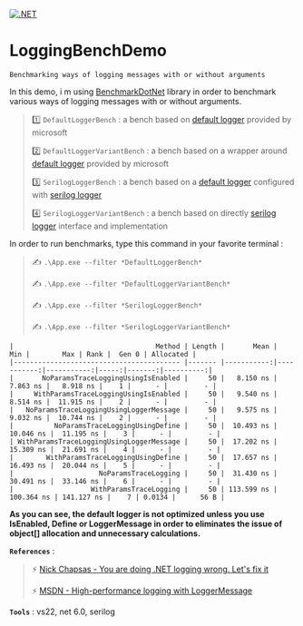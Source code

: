 [![.NET](https://github.com/aimenux/LoggingBenchDemo/actions/workflows/ci.yml/badge.svg)](https://github.com/aimenux/LoggingBenchDemo/actions/workflows/ci.yml)

# LoggingBenchDemo
```
Benchmarking ways of logging messages with or without arguments
```

In this demo, i m using [BenchmarkDotNet](https://github.com/dotnet/BenchmarkDotNet) library in order to benchmark various ways of logging messages with or without arguments.
>
> :one: `DefaultLoggerBench` : a bench based on [default logger](https://docs.microsoft.com/en-us/dotnet/api/microsoft.extensions.logging.ilogger) provided by microsoft
>
> :two: `DefaultLoggerVariantBench` : a bench based on a wrapper around [default logger](https://docs.microsoft.com/en-us/dotnet/api/microsoft.extensions.logging.ilogger) provided by microsoft
>
> :three: `SerilogLoggerBench` : a bench based on a [default logger](https://docs.microsoft.com/en-us/dotnet/api/microsoft.extensions.logging.ilogger) configured with [serilog logger](https://github.com/serilog/serilog)
>
> :four: `SerilogLoggerVariantBench` : a bench based on directly [serilog logger](https://github.com/serilog/serilog) interface and implementation
>

In order to run benchmarks, type this command in your favorite terminal :
>
> :writing_hand: `.\App.exe --filter *DefaultLoggerBench*`
>
> :writing_hand: `.\App.exe --filter *DefaultLoggerVariantBench*`
>
> :writing_hand: `.\App.exe --filter *SerilogLoggerBench*`
>
> :writing_hand: `.\App.exe --filter *SerilogLoggerVariantBench*`
>

```
|                                   Method | Length |       Mean |        Min |        Max | Rank |  Gen 0 | Allocated |
|----------------------------------------- |------- |-----------:|-----------:|-----------:|-----:|-------:|----------:|
|       NoParamsTraceLoggingUsingIsEnabled |     50 |   8.150 ns |   7.863 ns |   8.918 ns |    1 |      - |         - |
|     WithParamsTraceLoggingUsingIsEnabled |     50 |   9.540 ns |   8.514 ns |  11.915 ns |    2 |      - |         - |
|   NoParamsTraceLoggingUsingLoggerMessage |     50 |   9.575 ns |   9.032 ns |  10.744 ns |    2 |      - |         - |
|          NoParamsTraceLoggingUsingDefine |     50 |  10.493 ns |  10.046 ns |  11.195 ns |    3 |      - |         - |
| WithParamsTraceLoggingUsingLoggerMessage |     50 |  17.202 ns |  15.309 ns |  21.691 ns |    4 |      - |         - |
|        WithParamsTraceLoggingUsingDefine |     50 |  17.657 ns |  16.493 ns |  20.044 ns |    5 |      - |         - |
|                     NoParamsTraceLogging |     50 |  31.430 ns |  30.491 ns |  33.146 ns |    6 |      - |         - |
|                   WithParamsTraceLogging |     50 | 113.599 ns | 100.364 ns | 141.127 ns |    7 | 0.0134 |      56 B |
```

**As you can see, the default logger is not optimized unless you use IsEnabled, Define or LoggerMessage in order to eliminates the issue of object[] allocation and unnecessary calculations.**

>
**`References`** :
>
> :zap: [Nick Chapsas - You are doing .NET logging wrong. Let's fix it](https://www.youtube.com/watch?v=bnVfrd3lRv8)
>
> :zap: [MSDN - High-performance logging with LoggerMessage](https://docs.microsoft.com/en-us/aspnet/core/fundamentals/logging/loggermessage)

>
**`Tools`** : vs22, net 6.0, serilog